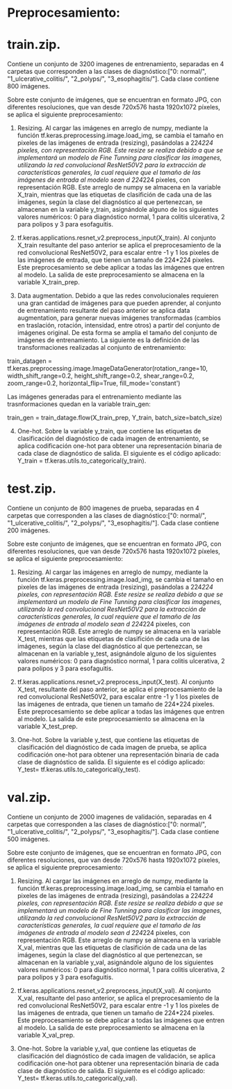 # Preprocesamiento:

# train.zip.
Contiene un conjunto de 3200 imagenes de entrenamiento, separadas en 4 carpetas que corresponden a las clases de diagnóstico:["0: normal/", "1_ulcerative_colitis/", "2_polyps/", "3_esophagitis/"].
Cada clase contiene 800 imágenes. 

Sobre este conjunto de imágenes, que se encuentran en formato JPG, con diferentes resoluciones, que van desde 720x576 hasta 1920x1072 píxeles, se aplica el siguiente preprocesamiento:

1. Resizing. Al cargar las imágenes en arreglo de numpy, mediante la función tf.keras.preprocessing.image.load_img, se cambia el tamaño en pixeles de las imágenes de entrada (resizing), pasándolas a 224*224 pixeles, con representación RGB. Este resize se realiza debido a que se implementará un modelo de Fine Tunning para clasificar las imagenes, utilizando la red convolucional ResNet50V2 para la extracción de características generales, la  cual requiere que el tamaño de las imágenes de entrada al modelo sean d 224*224 pixeles, con representación RGB. Este arreglo de numpy se almacena en la variable X_train, mientras que las etiquetas de clasifición de cada una de las imágenes, según la clase del diagnóstico al que pertenezcan, se almacenan en la variable y_train,  asignándole alguno de los siguientes valores numéricos: 0 para diagnóstico normal, 1 para colitis ulcerativa, 2 para polipos y 3 para esofaguitis. 

2. tf.keras.applications.resnet_v2.preprocess_input(X_train). Al conjunto X_train resultante del paso anterior se aplica el preprocesamiento de la red convolucional ResNet50V2, para escalar entre -1 y 1 los pixeles de las imágenes de entrada, que tienen un tamaño de 224*224 pixeles. Este preprocesamiento se debe aplicar a todas las imágenes que entren al modelo. La salida de este preprocesamiento se almacena en la variable X_train_prep.

3. Data augmentation. Debido a que las redes convolucionales requieren una gran cantidad de imágenes para que pueden aprender, al conjunto de entrenamiento resultante del paso anterior se aplica data augmentation, para generar nuevas imágenes transformadas (cambios en traslación, rotación, intensidad, entre otros) a partir del conjunto de imágenes original. De esta forma se amplia el tamaño del conjunto de imágenes de entrenamiento. La siguiente es la definición de las transformaciones realizadas al conjunto de entrenamiento:

train_datagen = tf.keras.preprocessing.image.ImageDataGenerator(rotation_range=10,
                                                                width_shift_range=0.2,
                                                                height_shift_range=0.2,
                                                                shear_range=0.2,
                                                                zoom_range=0.2,
                                                                horizontal_flip=True,
                                                                fill_mode='constant')
 
 Las imágenes generadas para el entrenamiento mediante las trasnformaciones quedan en la variable train_gen:
 
 train_gen = train_datage.flow(X_train_prep, Y_train, batch_size=batch_size)

4. One-hot. Sobre la variable y_train, que contiene las etiquetas de clasificación del diagnóstico de cada imagen de entrenamiento, se aplica codificación one-hot para obtener una representación binaria de cada clase de diagnóstico de salida. El siguiente es el código aplicado: Y_train = tf.keras.utils.to_categorical(y_train).

# test.zip.
Contiene un conjunto de 800 imagenes de prueba, separadas en 4 carpetas que corresponden a las clases de diagnóstico:["0: normal/", "1_ulcerative_colitis/", "2_polyps/", "3_esophagitis/"]. Cada clase contiene 200 imágenes. 

Sobre este conjunto de imágenes, que se encuentran en formato JPG, con diferentes resoluciones, que van desde 720x576 hasta 1920x1072 píxeles, se aplica el siguiente preprocesamiento:

1. Resizing. Al cargar las imágenes en arreglo de numpy, mediante la función tf.keras.preprocessing.image.load_img, se cambia el tamaño en pixeles de las imágenes de entrada (resizing), pasándolas a 224*224 pixeles, con representación RGB. Este resize se realiza debido a que se implementará un modelo de Fine Tunning para clasificar las imagenes, utilizando la red convolucional ResNet50V2 para la extracción de características generales, la  cual requiere que el tamaño de las imágenes de entrada al modelo sean d 224*224 pixeles, con representación RGB. Este arreglo de numpy se almacena en la variable X_test, mientras que las etiquetas de clasifición de cada una de las imágenes, según la clase del diagnóstico al que pertenezcan, se almacenan en la variable y_test,  asignándole alguno de los siguientes valores numéricos: 0 para diagnóstico normal, 1 para colitis ulcerativa, 2 para polipos y 3 para esofaguitis. 

2. tf.keras.applications.resnet_v2.preprocess_input(X_test). Al conjunto X_test, resultante del paso anterior, se aplica el preprocesamiento de la red convolucional ResNet50V2, para escalar entre -1 y 1 los pixeles de las imágenes de entrada, que tienen un tamaño de 224*224 pixeles. Este preprocesamiento se debe aplicar a todas las imágenes que entren al modelo. La salida de este preprocesamiento se almacena en la variable X_test_prep.

3. One-hot. Sobre la variable y_test, que contiene las etiquetas de clasificación del diagnóstico de cada imagen de prueba, se aplica codificación one-hot para obtener una representación binaria de cada clase de diagnóstico de salida. El siguiente es el código aplicado: Y_test= tf.keras.utils.to_categorical(y_test).

# val.zip.
Contiene un conjunto de 2000 imagenes de validación, separadas en 4 carpetas que corresponden a las clases de diagnóstico:["0: normal/", "1_ulcerative_colitis/", "2_polyps/", "3_esophagitis/"]. Cada clase contiene 500 imágenes. 

Sobre este conjunto de imágenes, que se encuentran en formato JPG, con diferentes resoluciones, que van desde 720x576 hasta 1920x1072 píxeles, se aplica el siguiente preprocesamiento:

1. Resizing. Al cargar las imágenes en arreglo de numpy, mediante la función tf.keras.preprocessing.image.load_img, se cambia el tamaño en pixeles de las imágenes de entrada (resizing), pasándolas a 224*224 pixeles, con representación RGB. Este resize se realiza debido a que se implementará un modelo de Fine Tunning para clasificar las imagenes, utilizando la red convolucional ResNet50V2 para la extracción de características generales, la  cual requiere que el tamaño de las imágenes de entrada al modelo sean d 224*224 pixeles, con representación RGB. Este arreglo de numpy se almacena en la variable X_val, mientras que las etiquetas de clasifición de cada una de las imágenes, según la clase del diagnóstico al que pertenezcan, se almacenan en la variable y_val,  asignándole alguno de los siguientes valores numéricos: 0 para diagnóstico normal, 1 para colitis ulcerativa, 2 para polipos y 3 para esofaguitis. 

2. tf.keras.applications.resnet_v2.preprocess_input(X_val). Al conjunto X_val, resultante del paso anterior, se aplica el preprocesamiento de la red convolucional ResNet50V2, para escalar entre -1 y 1 los pixeles de las imágenes de entrada, que tienen un tamaño de 224*224 pixeles. Este preprocesamiento se debe aplicar a todas las imágenes que entren al modelo. La salida de este preprocesamiento se almacena en la variable X_val_prep.

3. One-hot. Sobre la variable y_val, que contiene las etiquetas de clasificación del diagnóstico de cada imagen de validación, se aplica codificación one-hot para obtener una representación binaria de cada clase de diagnóstico de salida. El siguiente es el código aplicado: Y_test= tf.keras.utils.to_categorical(y_val).

